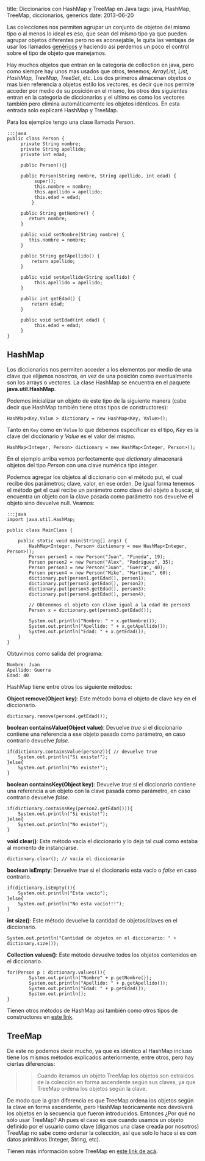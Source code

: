 title: Diccionarios con HashMap y TreeMap en Java
tags: java, HashMap, TreeMap, diccionarios, generics
date: 2013-06-20

Las colecciones nos permiten agrupar un conjunto de objetos del mismo tipo o al menos lo ideal es eso, que sean del mismo tipo ya que pueden agrupar objetos diferentes pero no es aconsejable, le quita las ventajas de usar los llamados [genéricos](http://docs.oracle.com/javase/tutorial/extra/generics/index.html "genéricos") y haciendo así perdemos un poco el control sobre el tipo de objeto que manejamos.

Hay muchos objetos que entran en la categoría de collection en java, pero como siempre hay unos mas usados que otros, tenemos; *ArrayList, List, HashMap, TreeMap, TreeSet*, etc. Los dos primeros almacenan objetos o mas bien referencia a objetos estilo los vectores, es decir que nos permite acceder por medio de su posición en el mismo, los otros dos siguientes entran en la categoría de diccionarios y el ultimo es como los vectores también pero elimina automáticamente los objetos idénticos. En esta entrada solo explicaré HashMap y TreeMap.

Para los ejemplos tengo una clase llamada Person.

	:::java
	public class Person {
		 private String nombre;
		 private String apellido;
		 private int edad;
		 
		 public Person(){}
		  
		 public Person(String nombre, String apellido, int edad) {
			  super();
			  this.nombre = nombre;
			  this.apellido = apellido;
			  this.edad = edad;
			 }

		 public String getNombre() {
		  	return nombre;
		 }

		 public void setNombre(String nombre) {
		  	this.nombre = nombre;
		 }

		 public String getApellido() {
		 	 return apellido;
		 }

		 public void setApellido(String apellido) {
			  this.apellido = apellido;
		 }

		 public int getEdad() {
		 	 return edad;
		 }

		 public void setEdad(int edad) {
			  this.edad = edad;
		 }
	}

HashMap
-------

Los diccionarios nos permiten acceder a los elementos por medio de una clave que elijamos nosotros, en vez de una posición como eventualmente son los arrays o vectores. La clase HashMap se encuentra en el paquete **java.util.HashMap**.

Podemos inicializar un objeto de este tipo de la siguiente manera (cabe decir que HashMap también tiene otras tipos de constructores):

	HashMap<Key,Value > dictionary = new HashMap<Key, Value>();

Tanto en `Key` como en `Value` lo que debemos especificar es el tipo, *Key* es la clave del diccionario y *Value* es el valor del mismo. 


	HashMap<Integer, Person> dictionary = new HashMap<Integer, Person>();


En el ejemplo arriba vemos perfectamente que *dictionary* almacenará objetos del tipo *Person* con una clave numérica tipo *Integer*.

Podemos agregar los objetos al diccionario con el método put, el cual recibe dos parámetros; clave, valor, en ese orden. De igual forma tenemos el método get el cual recibe un parámetro como clave del objeto a buscar, si encuentra un objeto con la clave pasada como parámetro nos devuelve el objeto sino devuelve null. Veamos:

	:::java
	import java.util.HashMap;

	public class MainClass {

		public static void main(String[] args) {
			HashMap<Integer, Person> dictionary = new HashMap<Integer, Person>();
			Person person1 = new Person("Juan", "Pineda", 19);
			Person person2 = new Person("Alex", "Rodriguez", 35);
			Person person3 = new Person("Juan", "Guerra", 40);
			Person person4 = new Person("Mike", "Martinez", 60);
			dictionary.put(person1.getEdad(), person1);
			dictionary.put(person2.getEdad(), person2);
			dictionary.put(person3.getEdad(), person3);
			dictionary.put(person4.getEdad(), person4);

			// Obtenemos el objeto con clave igual a la edad de person3
			Person x = dictionary.get(person3.getEdad());
			  
			System.out.println("Nombre: " + x.getNombre());
			System.out.println("Apellido: " + x.getApellido());
			System.out.println("Edad: " + x.getEdad());
		}
	}

Obtuvimos como salida del programa:

	Nombre: Juan
	Apellido: Guerra
	Edad: 40

HashMap tiene entre otros los siguiente métodos:

**Object remove(Object key)**: Este método borra el objeto de clave key en el diccionario.

	dictionary.remove(person4.getEdad()); 

**boolean containsValue(Object value)**: Devuelve *true* si el diccionario contiene una referencia a ese objeto pasado como parámetro, en caso contrario devuelve *false*.

	if(dictionary.containsValue(person2)){ // devuelve true
		System.out.println("Si existe!");
	}else{
		System.out.println("No existe!");
	}

**boolean containsKey(Object key)**: Devuelve *true* si el diccionario contiene una referencia a un objeto con la clave pasada como parámetro, en caso contrario devuelve *false*.

	if(dictionary.containsKey(person2.getEdad())){
		System.out.println("Si existe!");
	}else{
		System.out.println("No existe!");
	} 


**void clear()**: Este método vacía el diccionario y lo deja tal cual como estaba al momento de instanciarse.

	dictionary.clear(); // vacía el diccionario 

**boolean isEmpty**: Devuelve *true* si el diccionario esta vacío o *false* en caso contrario.

	if(dictionary.isEmpty()){ 
		System.out.println("Esta vacío");
	}else{
		System.out.println("No esta vacío!!!");
	}

**int size()**: Este método devuelve la cantidad de objetos/claves en el diccionario.

	System.out.println("Cantidad de objetos en el diccionario: " + dictionary.size());

**Collection<Value> values()**: Este método devuelve todos los objetos contenidos en el diccionario.

	for(Person p : dictionary.values()){
		    System.out.println("Nombre" + p.getNombre());
		    System.out.println("Apellido: " + p.getApellido());
		    System.out.println("Edad: " + p.getEdad());
		    System.out.println();
	}

Tienen otros métodos de HashMap así también como otros tipos de constructores en [este link](http://docs.oracle.com/javase/6/docs/api/java/util/HashMap.html "docs oracle").

TreeMap
-------

De este no podemos decir mucho, ya que es idéntico al HashMap incluso tiene los mismos métodos explicados anteriormente, entre otros, pero hay ciertas diferencias:

>> Cuando iteramos un objeto TreeMap los objetos son extraídos de la colección en forma ascendente según sus claves, ya que TreeMap ordena los objetos según la clave.

De modo que la gran diferencia es que TreeMap ordena los objetos según la clave en forma ascendente, pero HashMap teóricamente nos devolverá los objetos en la secuencia que fueron introducidos. Entonces ¿Por qué no sólo usar TreeMap? Ah pues el caso es que cuando usamos un objeto definido por el usuario como clave (digamos una clase creada por nosotros) TreeMap no sabe como ordenar la colección, así que solo lo hace si es con datos primitivos (Integer, String, etc).

Tienen más información sobre TreeMap en [este link de acá](http://docs.oracle.com/javase/6/docs/api/java/util/TreeMap.html).

